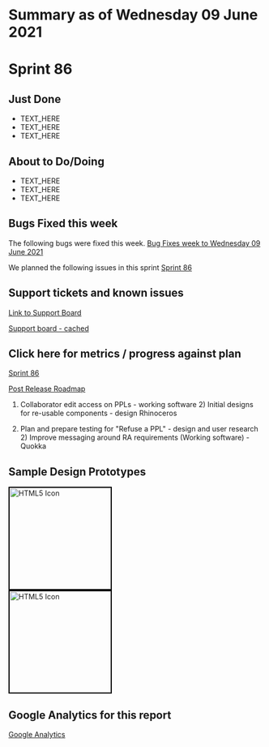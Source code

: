 # Summary as of Wednesday 09 June 2021 

# Sprint 86

## Just Done
* TEXT_HERE
* TEXT_HERE
* TEXT_HERE

## About to Do/Doing
* TEXT_HERE
* TEXT_HERE
* TEXT_HERE

## Bugs Fixed this week
The following bugs were fixed this week.
[Bug Fixes week to Wednesday 09 June 2021](graphs/bugs09062021.png)

We planned the following issues in this sprint 
[Sprint 86](graphs/sprint09062021.png)

## Support tickets and known issues
[Link to Support Board](https://collaboration.homeoffice.gov.uk/jira/secure/RapidBoard.jspa?rapidView=1717&selectedIssue=ASSB-253)

[Support board - cached](graphs/supportBoard09062021.png)

## Click here for metrics / progress against plan
[Sprint 86](graphs/progress09062021.png)

[Post Release Roadmap](graphs/roadmap09062021.png)

1) Collaborator edit access on PPLs - working software 2) Initial designs for re-usable components - design Rhinoceros

1) Plan and prepare testing for "Refuse a PPL" - design and user research 2) Improve messaging around RA requirements (Working software) - Quokka

## Sample Design Prototypes
<a href="graphs/proto1_09062021.png"><img src="graphs/proto1_09062021.png" alt="HTML5 Icon" width="200" style="border:2px solid black"></a>
<br>
<a href="graphs/proto2_09062021.png"><img src="graphs/proto2_09062021.png" alt="HTML5 Icon" width="200" style="border:2px solid black"></a>
<br>


## Google Analytics for this report
[Google Analytics](graphs/GA09062021.png)

